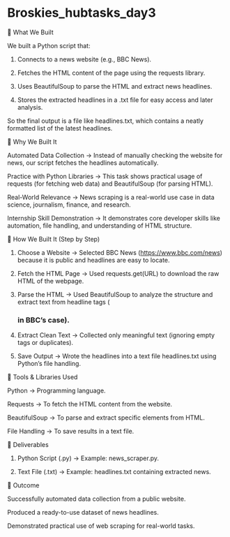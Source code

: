# Broskies_hubtasks_day3

🔹 What We Built

We built a Python script that:

1. Connects to a news website (e.g., BBC News).


2. Fetches the HTML content of the page using the requests library.


3. Uses BeautifulSoup to parse the HTML and extract news headlines.


4. Stores the extracted headlines in a .txt file for easy access and later analysis.



So the final output is a file like headlines.txt, which contains a neatly formatted list of the latest headlines.


🔹 Why We Built It

Automated Data Collection → Instead of manually checking the website for news, our script fetches the headlines automatically.

Practice with Python Libraries → This task shows practical usage of requests (for fetching web data) and BeautifulSoup (for parsing HTML).

Real-World Relevance → News scraping is a real-world use case in data science, journalism, finance, and research.

Internship Skill Demonstration → It demonstrates core developer skills like automation, file handling, and understanding of HTML structure.



🔹 How We Built It (Step by Step)

1. Choose a Website → Selected BBC News (https://www.bbc.com/news) because it is public and headlines are easy to locate.


2. Fetch the HTML Page → Used requests.get(URL) to download the raw HTML of the webpage.


3. Parse the HTML → Used BeautifulSoup to analyze the structure and extract text from headline tags (<h3> in BBC’s case).


4. Extract Clean Text → Collected only meaningful text (ignoring empty tags or duplicates).


5. Save Output → Wrote the headlines into a text file headlines.txt using Python’s file handling.


🔹 Tools & Libraries Used

Python → Programming language.

Requests → To fetch the HTML content from the website.

BeautifulSoup → To parse and extract specific elements from HTML.

File Handling → To save results in a text file.


🔹 Deliverables

1. Python Script (.py) → Example: news_scraper.py.


2. Text File (.txt) → Example: headlines.txt containing extracted news.


🔹 Outcome

Successfully automated data collection from a public website.

Produced a ready-to-use dataset of news headlines.

Demonstrated practical use of web scraping for real-world tasks.

